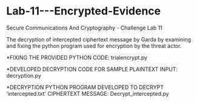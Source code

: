 # Lab-11---Encrypted-Evidence
Secure Communications And Cryptography - Challenge Lab 11

The decryption of intercepted ciphertext message by Garda by examining and fixing the python program used for encryption by the threat actor.

*FIXING THE PROVIDED PYTHON CODE:
trialencrypt.py

*DEVELOPED DECRYPTION CODE FOR SAMPLE PLAINTEXT INPUT:
decryption.py

*DECRYPTION PYTHON PROGRAM DEVELOPED TO DECRYPT 'intercepted.txt' CIPHERTEXT MESSAGE:
Decrypt_intercepted.py
